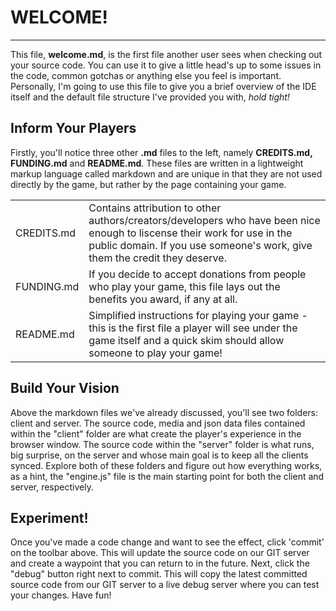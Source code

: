 # **WELCOME!**  
***
This file, **welcome.md**, is the first file another user sees when checking out your source code. You can use it to give a little head's up to some issues in the code, common gotchas or anything else you feel is important. Personally, 
I'm going to use this file to give you a brief overview of the IDE itself and the default file structure I've provided you with, *hold tight!*  

## Inform Your Players

Firstly, you'll notice three other **.md** files to the left, namely **CREDITS.md, FUNDING.md** and **README.md**. These files are written in a lightweight markup language called markdown and are unique in that they are not used directly
by the game, but rather by the page containing your game. 

| | |
| ------------- | ------------- |
| CREDITS.md    | Contains attribution to other authors/creators/developers who have been nice enough to liscense their work for use in the public domain. If you use someone's work, give them the credit they deserve. |
| FUNDING.md    | If you decide to accept donations from people who play your game, this file lays out the benefits you award, if any at all. |
| README.md     | Simplified instructions for playing your game - this is the first file a player will see under the game itself and a quick skim should allow someone to play your game! |

## Build Your Vision

Above the markdown files we've already discussed, you'll see two folders: client and server. The source code, media and json data files contained within the "client" folder are what create the player's experience in the browser window. 
The source code within the "server" folder is what runs, big surprise, on the server and whose main goal is to keep all the clients synced. Explore both of these folders and figure out how everything works, as a hint, the "engine.js" 
file is the main starting point for both the client and server, respectively.

## Experiment!

Once you've made a code change and want to see the effect, click 'commit' on the toolbar above. This will update the source code on our GIT server and create a waypoint that you can return to in the future. Next, click the "debug" 
button right next to commit. This will copy the latest committed source code from our GIT server to a live debug server where you can test your changes. Have fun!